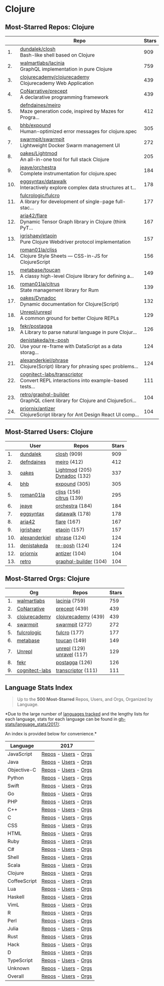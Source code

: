 # Clojure

## Most-Starred Repos: Clojure

| | Repo | Stars |
|---|---|---|
| 1. | [dundalek/closh](https://github.com/dundalek/closh) <br/>Bash-like shell based on Clojure | 909 |
| 2. | [walmartlabs/lacinia](https://github.com/walmartlabs/lacinia) <br/>GraphQL implementation in pure Clojure | 759 |
| 3. | [clojurecademy/clojurecademy](https://github.com/clojurecademy/clojurecademy) <br/>Clojurecademy Web Application | 439 |
| 4. | [CoNarrative/precept](https://github.com/CoNarrative/precept) <br/>A declarative programming framework | 439 |
| 5. | [defndaines/meiro](https://github.com/defndaines/meiro) <br/>Maze generation code, inspired by Mazes for Progra... | 412 |
| 6. | [bhb/expound](https://github.com/bhb/expound) <br/>Human-optimized error messages for clojure.spec | 305 |
| 7. | [swarmpit/swarmpit](https://github.com/swarmpit/swarmpit) <br/>Lightweight Docker Swarm management UI | 272 |
| 8. | [oakes/Lightmod](https://github.com/oakes/Lightmod) <br/>An all-in-one tool for full stack Clojure | 205 |
| 9. | [jeaye/orchestra](https://github.com/jeaye/orchestra) <br/>Complete instrumentation for clojure.spec | 184 |
| 10. | [eggsyntax/datawalk](https://github.com/eggsyntax/datawalk) <br/>Interactively explore complex data structures at t... | 178 |
| 11. | [fulcrologic/fulcro](https://github.com/fulcrologic/fulcro) <br/>A library for development of single-page full-stac... | 177 |
| 12. | [aria42/flare](https://github.com/aria42/flare) <br/>Dynamic Tensor Graph library in Clojure (think PyT... | 167 |
| 13. | [igrishaev/etaoin](https://github.com/igrishaev/etaoin) <br/>Pure Clojure Webdriver protocol implementation | 157 |
| 14. | [roman01la/cljss](https://github.com/roman01la/cljss) <br/>Clojure Style Sheets — CSS-in-JS for ClojureScript | 156 |
| 15. | [metabase/toucan](https://github.com/metabase/toucan) <br/>A classy high-level Clojure library for defining a... | 149 |
| 16. | [roman01la/citrus](https://github.com/roman01la/citrus) <br/>State management library for Rum | 139 |
| 17. | [oakes/Dynadoc](https://github.com/oakes/Dynadoc) <br/>Dynamic documentation for Clojure(Script) | 132 |
| 18. | [Unrepl/unrepl](https://github.com/Unrepl/unrepl) <br/>A common ground for better Clojure REPLs | 129 |
| 19. | [fekr/postagga](https://github.com/fekr/postagga) <br/>A Library to parse natural language in pure Clojur... | 126 |
| 20. | [denistakeda/re-posh](https://github.com/denistakeda/re-posh) <br/>Use your re-frame with DataScript as a data storag... | 124 |
| 21. | [alexanderkiel/phrase](https://github.com/alexanderkiel/phrase) <br/>Clojure(Script) library for phrasing spec problems... | 124 |
| 22. | [cognitect-labs/transcriptor](https://github.com/cognitect-labs/transcriptor) <br/>Convert REPL interactions into example-based tests... | 111 |
| 23. | [retro/graphql-builder](https://github.com/retro/graphql-builder) <br/>GraphQL client library for Clojure and ClojureScri... | 104 |
| 24. | [priornix/antizer](https://github.com/priornix/antizer) <br/>ClojureScript library for Ant Design React UI comp... | 104 |

## Most-Starred Users: Clojure

| | User | Repos | Stars |
|---|---|---|---|
| 1. | [dundalek](https://github.com/dundalek)  | [closh](https://github.com/dundalek/closh)  (909) <br/> | 909 |
| 2. | [defndaines](https://github.com/defndaines)  | [meiro](https://github.com/defndaines/meiro)  (412) <br/> | 412 |
| 3. | [oakes](https://github.com/oakes)  | [Lightmod](https://github.com/oakes/Lightmod)  (205) <br/>[Dynadoc](https://github.com/oakes/Dynadoc)  (132) <br/> | 337 |
| 4. | [bhb](https://github.com/bhb)  | [expound](https://github.com/bhb/expound)  (305) <br/> | 305 |
| 5. | [roman01la](https://github.com/roman01la)  | [cljss](https://github.com/roman01la/cljss)  (156) <br/>[citrus](https://github.com/roman01la/citrus)  (139) <br/> | 295 |
| 6. | [jeaye](https://github.com/jeaye)  | [orchestra](https://github.com/jeaye/orchestra)  (184) <br/> | 184 |
| 7. | [eggsyntax](https://github.com/eggsyntax)  | [datawalk](https://github.com/eggsyntax/datawalk)  (178) <br/> | 178 |
| 8. | [aria42](https://github.com/aria42)  | [flare](https://github.com/aria42/flare)  (167) <br/> | 167 |
| 9. | [igrishaev](https://github.com/igrishaev)  | [etaoin](https://github.com/igrishaev/etaoin)  (157) <br/> | 157 |
| 10. | [alexanderkiel](https://github.com/alexanderkiel)  | [phrase](https://github.com/alexanderkiel/phrase)  (124) <br/> | 124 |
| 11. | [denistakeda](https://github.com/denistakeda)  | [re-posh](https://github.com/denistakeda/re-posh)  (124) <br/> | 124 |
| 12. | [priornix](https://github.com/priornix)  | [antizer](https://github.com/priornix/antizer)  (104) <br/> | 104 |
| 13. | [retro](https://github.com/retro)  | [graphql-builder](https://github.com/retro/graphql-builder)  (104) <br/> | 104 |

## Most-Starred Orgs: Clojure

| | Org | Repos | Stars |
|---|---|---|---|
| 1. | [walmartlabs](https://github.com/walmartlabs)  | [lacinia](https://github.com/walmartlabs/lacinia)  (759) <br/> | 759 |
| 2. | [CoNarrative](https://github.com/CoNarrative)  | [precept](https://github.com/CoNarrative/precept)  (439) <br/> | 439 |
| 3. | [clojurecademy](https://github.com/clojurecademy)  | [clojurecademy](https://github.com/clojurecademy/clojurecademy)  (439) <br/> | 439 |
| 4. | [swarmpit](https://github.com/swarmpit)  | [swarmpit](https://github.com/swarmpit/swarmpit)  (272) <br/> | 272 |
| 5. | [fulcrologic](https://github.com/fulcrologic)  | [fulcro](https://github.com/fulcrologic/fulcro)  (177) <br/> | 177 |
| 6. | [metabase](https://github.com/metabase)  | [toucan](https://github.com/metabase/toucan)  (149) <br/> | 149 |
| 7. | [Unrepl](https://github.com/Unrepl)  | [unrepl](https://github.com/Unrepl/unrepl)  (129) <br/>[unravel](https://github.com/Unrepl/unravel)  (117) <br/> | 129 |
| 8. | [fekr](https://github.com/fekr)  | [postagga](https://github.com/fekr/postagga)  (126) <br/> | 126 |
| 9. | [cognitect-labs](https://github.com/cognitect-labs)  | [transcriptor](https://github.com/cognitect-labs/transcriptor)  (111) <br/> | 111 |

## Language Stats Index


>Up to the **500 Most-Starred** Repos, Users, and Orgs, Organized by Language.

*Due to the large number of [languages tracked](#which-languages-are-tracked) and the lengthy lists for each language, stats for each language can be found in [gh-stats/language_stats/2017/](https://github.com/donnemartin/gh-stats/tree/master/language_stats/2017).

An index is provided below for convenience.*


| Language | 2017 |
|---|---|
| JavaScript | [Repos](https://github.com/donnemartin/gh-stats/blob/master/language_stats/2017/javascript.md#most-starred-repos-javascript) - [Users](https://github.com/donnemartin/gh-stats/blob/master/language_stats/2017/javascript.md#most-starred-users-javascript) - [Orgs](https://github.com/donnemartin/gh-stats/blob/master/language_stats/2017/javascript.md#most-starred-orgs-javascript) |
| Java | [Repos](https://github.com/donnemartin/gh-stats/blob/master/language_stats/2017/java.md#most-starred-repos-java) - [Users](https://github.com/donnemartin/gh-stats/blob/master/language_stats/2017/java.md#most-starred-users-java) - [Orgs](https://github.com/donnemartin/gh-stats/blob/master/language_stats/2017/java.md#most-starred-orgs-java) |
| Objective-C | [Repos](https://github.com/donnemartin/gh-stats/blob/master/language_stats/2017/objective-c.md#most-starred-repos-objective-c) - [Users](https://github.com/donnemartin/gh-stats/blob/master/language_stats/2017/objective-c.md#most-starred-users-objective-c) - [Orgs](https://github.com/donnemartin/gh-stats/blob/master/language_stats/2017/objective-c.md#most-starred-orgs-objective-c) |
| Python | [Repos](https://github.com/donnemartin/gh-stats/blob/master/language_stats/2017/python.md#most-starred-repos-python) - [Users](https://github.com/donnemartin/gh-stats/blob/master/language_stats/2017/python.md#most-starred-users-python) - [Orgs](https://github.com/donnemartin/gh-stats/blob/master/language_stats/2017/python.md#most-starred-orgs-python) |
| Swift | [Repos](https://github.com/donnemartin/gh-stats/blob/master/language_stats/2017/swift.md#most-starred-repos-swift) - [Users](https://github.com/donnemartin/gh-stats/blob/master/language_stats/2017/swift.md#most-starred-users-swift) - [Orgs](https://github.com/donnemartin/gh-stats/blob/master/language_stats/2017/swift.md#most-starred-orgs-swift) |
| Go | [Repos](https://github.com/donnemartin/gh-stats/blob/master/language_stats/2017/go.md#most-starred-repos-go) - [Users](https://github.com/donnemartin/gh-stats/blob/master/language_stats/2017/go.md#most-starred-users-go) - [Orgs](https://github.com/donnemartin/gh-stats/blob/master/language_stats/2017/go.md#most-starred-orgs-go) |
| PHP | [Repos](https://github.com/donnemartin/gh-stats/blob/master/language_stats/2017/php.md#most-starred-repos-php) - [Users](https://github.com/donnemartin/gh-stats/blob/master/language_stats/2017/php.md#most-starred-users-php) - [Orgs](https://github.com/donnemartin/gh-stats/blob/master/language_stats/2017/php.md#most-starred-orgs-php) |
| C++ | [Repos](https://github.com/donnemartin/gh-stats/blob/master/language_stats/2017/c++.md#most-starred-repos-c++) - [Users](https://github.com/donnemartin/gh-stats/blob/master/language_stats/2017/c++.md#most-starred-users-c++) - [Orgs](https://github.com/donnemartin/gh-stats/blob/master/language_stats/2017/c++.md#most-starred-orgs-c++) |
| C | [Repos](https://github.com/donnemartin/gh-stats/blob/master/language_stats/2017/c.md#most-starred-repos-c) - [Users](https://github.com/donnemartin/gh-stats/blob/master/language_stats/2017/c.md#most-starred-users-c) - [Orgs](https://github.com/donnemartin/gh-stats/blob/master/language_stats/2017/c.md#most-starred-orgs-c) |
| CSS | [Repos](https://github.com/donnemartin/gh-stats/blob/master/language_stats/2017/css.md#most-starred-repos-css) - [Users](https://github.com/donnemartin/gh-stats/blob/master/language_stats/2017/css.md#most-starred-users-css) - [Orgs](https://github.com/donnemartin/gh-stats/blob/master/language_stats/2017/css.md#most-starred-orgs-css) |
| HTML | [Repos](https://github.com/donnemartin/gh-stats/blob/master/language_stats/2017/html.md#most-starred-repos-html) - [Users](https://github.com/donnemartin/gh-stats/blob/master/language_stats/2017/html.md#most-starred-users-html) - [Orgs](https://github.com/donnemartin/gh-stats/blob/master/language_stats/2017/html.md#most-starred-orgs-html) |
| Ruby | [Repos](https://github.com/donnemartin/gh-stats/blob/master/language_stats/2017/ruby.md#most-starred-repos-ruby) - [Users](https://github.com/donnemartin/gh-stats/blob/master/language_stats/2017/ruby.md#most-starred-users-ruby) - [Orgs](https://github.com/donnemartin/gh-stats/blob/master/language_stats/2017/ruby.md#most-starred-orgs-ruby) |
| C# | [Repos](https://github.com/donnemartin/gh-stats/blob/master/language_stats/2017/c#.md#most-starred-repos-c#) - [Users](https://github.com/donnemartin/gh-stats/blob/master/language_stats/2017/c#.md#most-starred-users-c#) - [Orgs](https://github.com/donnemartin/gh-stats/blob/master/language_stats/2017/c#.md#most-starred-orgs-c#) |
| Shell | [Repos](https://github.com/donnemartin/gh-stats/blob/master/language_stats/2017/shell.md#most-starred-repos-shell) - [Users](https://github.com/donnemartin/gh-stats/blob/master/language_stats/2017/shell.md#most-starred-users-shell) - [Orgs](https://github.com/donnemartin/gh-stats/blob/master/language_stats/2017/shell.md#most-starred-orgs-shell) |
| Scala | [Repos](https://github.com/donnemartin/gh-stats/blob/master/language_stats/2017/scala.md#most-starred-repos-scala) - [Users](https://github.com/donnemartin/gh-stats/blob/master/language_stats/2017/scala.md#most-starred-users-scala) - [Orgs](https://github.com/donnemartin/gh-stats/blob/master/language_stats/2017/scala.md#most-starred-orgs-scala) |
| Clojure | [Repos](https://github.com/donnemartin/gh-stats/blob/master/language_stats/2017/clojure.md#most-starred-repos-clojure) - [Users](https://github.com/donnemartin/gh-stats/blob/master/language_stats/2017/clojure.md#most-starred-users-clojure) - [Orgs](https://github.com/donnemartin/gh-stats/blob/master/language_stats/2017/clojure.md#most-starred-orgs-clojure) |
| CoffeeScript | [Repos](https://github.com/donnemartin/gh-stats/blob/master/language_stats/2017/coffeescript.md#most-starred-repos-coffeescript) - [Users](https://github.com/donnemartin/gh-stats/blob/master/language_stats/2017/coffeescript.md#most-starred-users-coffeescript) - [Orgs](https://github.com/donnemartin/gh-stats/blob/master/language_stats/2017/coffeescript.md#most-starred-orgs-coffeescript) |
| Lua | [Repos](https://github.com/donnemartin/gh-stats/blob/master/language_stats/2017/lua.md#most-starred-repos-lua) - [Users](https://github.com/donnemartin/gh-stats/blob/master/language_stats/2017/lua.md#most-starred-users-lua) - [Orgs](https://github.com/donnemartin/gh-stats/blob/master/language_stats/2017/lua.md#most-starred-orgs-lua) |
| Haskell | [Repos](https://github.com/donnemartin/gh-stats/blob/master/language_stats/2017/haskell.md#most-starred-repos-haskell) - [Users](https://github.com/donnemartin/gh-stats/blob/master/language_stats/2017/haskell.md#most-starred-users-haskell) - [Orgs](https://github.com/donnemartin/gh-stats/blob/master/language_stats/2017/haskell.md#most-starred-orgs-haskell) |
| VimL | [Repos](https://github.com/donnemartin/gh-stats/blob/master/language_stats/2017/viml.md#most-starred-repos-viml) - [Users](https://github.com/donnemartin/gh-stats/blob/master/language_stats/2017/viml.md#most-starred-users-viml) - [Orgs](https://github.com/donnemartin/gh-stats/blob/master/language_stats/2017/viml.md#most-starred-orgs-viml) |
| R | [Repos](https://github.com/donnemartin/gh-stats/blob/master/language_stats/2017/r.md#most-starred-repos-r) - [Users](https://github.com/donnemartin/gh-stats/blob/master/language_stats/2017/r.md#most-starred-users-r) - [Orgs](https://github.com/donnemartin/gh-stats/blob/master/language_stats/2017/r.md#most-starred-orgs-r) |
| Perl | [Repos](https://github.com/donnemartin/gh-stats/blob/master/language_stats/2017/perl.md#most-starred-repos-perl) - [Users](https://github.com/donnemartin/gh-stats/blob/master/language_stats/2017/perl.md#most-starred-users-perl) - [Orgs](https://github.com/donnemartin/gh-stats/blob/master/language_stats/2017/perl.md#most-starred-orgs-perl) |
| Julia | [Repos](https://github.com/donnemartin/gh-stats/blob/master/language_stats/2017/julia.md#most-starred-repos-julia) - [Users](https://github.com/donnemartin/gh-stats/blob/master/language_stats/2017/julia.md#most-starred-users-julia) - [Orgs](https://github.com/donnemartin/gh-stats/blob/master/language_stats/2017/julia.md#most-starred-orgs-julia) |
| Rust | [Repos](https://github.com/donnemartin/gh-stats/blob/master/language_stats/2017/rust.md#most-starred-repos-rust) - [Users](https://github.com/donnemartin/gh-stats/blob/master/language_stats/2017/rust.md#most-starred-users-rust) - [Orgs](https://github.com/donnemartin/gh-stats/blob/master/language_stats/2017/rust.md#most-starred-orgs-rust) |
| Hack | [Repos](https://github.com/donnemartin/gh-stats/blob/master/language_stats/2017/hack.md#most-starred-repos-hack) - [Users](https://github.com/donnemartin/gh-stats/blob/master/language_stats/2017/hack.md#most-starred-users-hack) - [Orgs](https://github.com/donnemartin/gh-stats/blob/master/language_stats/2017/hack.md#most-starred-orgs-hack) |
| D | [Repos](https://github.com/donnemartin/gh-stats/blob/master/language_stats/2017/d.md#most-starred-repos-d) - [Users](https://github.com/donnemartin/gh-stats/blob/master/language_stats/2017/d.md#most-starred-users-d) - [Orgs](https://github.com/donnemartin/gh-stats/blob/master/language_stats/2017/d.md#most-starred-orgs-d) |
| TypeScript | [Repos](https://github.com/donnemartin/gh-stats/blob/master/language_stats/2017/typescript.md#most-starred-repos-typescript) - [Users](https://github.com/donnemartin/gh-stats/blob/master/language_stats/2017/typescript.md#most-starred-users-typescript) - [Orgs](https://github.com/donnemartin/gh-stats/blob/master/language_stats/2017/typescript.md#most-starred-orgs-typescript) |
| Unknown | [Repos](https://github.com/donnemartin/gh-stats/blob/master/language_stats/2017/unknown.md#most-starred-repos-unknown) - [Users](https://github.com/donnemartin/gh-stats/blob/master/language_stats/2017/unknown.md#most-starred-users-unknown) - [Orgs](https://github.com/donnemartin/gh-stats/blob/master/language_stats/2017/unknown.md#most-starred-orgs-unknown) |
| Overall | [Repos](https://github.com/donnemartin/gh-stats/blob/master/language_stats/2017/overall.md#most-starred-repos-overall) - [Users](https://github.com/donnemartin/gh-stats/blob/master/language_stats/2017/overall.md#most-starred-users-overall) - [Orgs](https://github.com/donnemartin/gh-stats/blob/master/language_stats/2017/overall.md#most-starred-orgs-overall) |
